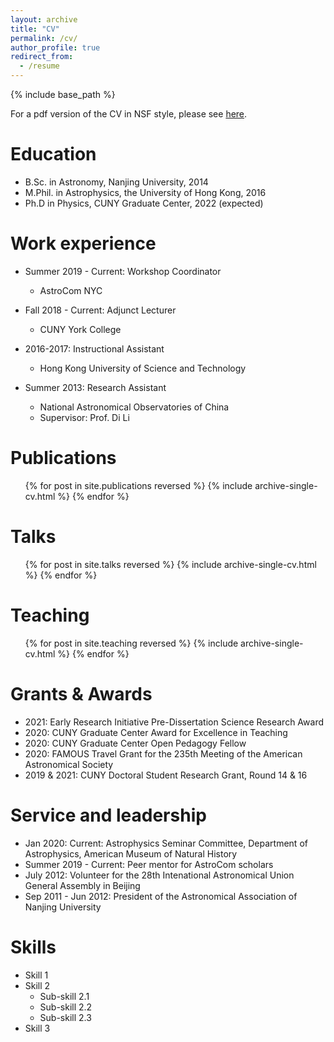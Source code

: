 ```yaml
---
layout: archive
title: "CV"
permalink: /cv/
author_profile: true
redirect_from:
  - /resume
---
```


{% include base_path %}

For a pdf version of the CV in NSF style, please see [here](https://github.com/ysong2gc/ysong.github.io/raw/master/files/YuzheSong_CV_NSF.pdf).

Education
======
* B.Sc. in Astronomy, Nanjing University, 2014
* M.Phil. in Astrophysics, the University of Hong Kong, 2016
* Ph.D in Physics, CUNY Graduate Center, 2022 (expected)

Work experience
======
* Summer 2019 - Current: Workshop Coordinator
  * AstroCom NYC

* Fall 2018 - Current: Adjunct Lecturer
  * CUNY York College

* 2016-2017: Instructional Assistant
  * Hong Kong University of Science and Technology

* Summer 2013: Research Assistant
  * National Astronomical Observatories of China
  * Supervisor: Prof. Di Li

Publications
======
  <ul>{% for post in site.publications reversed %}
    {% include archive-single-cv.html %}
  {% endfor %}</ul>
  
Talks
======
  <ul>{% for post in site.talks reversed %}
    {% include archive-single-cv.html %}
  {% endfor %}</ul>
  
  
Teaching
======
  <ul>{% for post in site.teaching reversed %}
    {% include archive-single-cv.html %}
  {% endfor %}</ul>
  
Grants & Awards
======
* 2021: Early Research Initiative Pre-Dissertation Science Research Award
* 2020: CUNY Graduate Center Award for Excellence in Teaching
* 2020: CUNY Graduate Center Open Pedagogy Fellow
* 2020: FAMOUS Travel Grant for the 235th Meeting of the American Astronomical Society 
* 2019 & 2021: CUNY Doctoral Student Research Grant, Round 14 & 16

Service and leadership
======
* Jan 2020: Current: Astrophysics Seminar Committee, Department of Astrophysics, American Museum of Natural History
* Summer 2019 - Current: Peer mentor for AstroCom scholars
* July 2012: Volunteer for the 28th Intenational Astronomical Union General Assembly in Beijing
* Sep 2011 - Jun 2012: President of the Astronomical Association of Nanjing University


Skills
======
* Skill 1
* Skill 2
  * Sub-skill 2.1
  * Sub-skill 2.2
  * Sub-skill 2.3
* Skill 3
